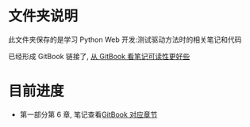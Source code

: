 # 文件夹说明
此文件夹保存的是学习 Python Web 开发:测试驱动方法时的相关笔记和代码

已经形成 GitBook 链接了, [从 GitBook 看笔记可读性更好些](https://l1nwatch.gitbooks.io/pythonweb/content/)

# 目前进度
* 第一部分第 6 章, 笔记查看[GitBook 对应章节](https://l1nwatch.gitbooks.io/pythonweb/content/)

